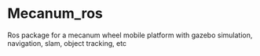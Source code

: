 # Mecanum_ros
Ros package for a mecanum wheel mobile platform with gazebo simulation, navigation, slam, object tracking, etc
